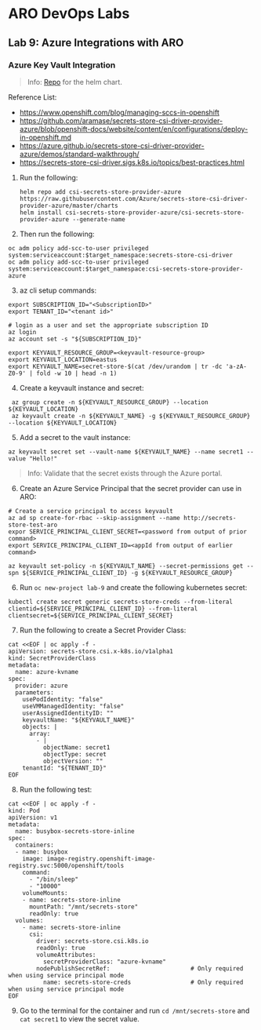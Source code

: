 # ARO DevOps Labs

## Lab 9: Azure Integrations with ARO

### Azure Key Vault Integration

> Info: [Repo](https://github.com/Azure/secrets-store-csi-driver-provider-azure/tree/master/charts/csi-secrets-store-provider-azure) for the helm chart.

Reference List:
- https://www.openshift.com/blog/managing-sccs-in-openshift
- https://github.com/aramase/secrets-store-csi-driver-provider-azure/blob/openshift-docs/website/content/en/configurations/deploy-in-openshift.md
- https://azure.github.io/secrets-store-csi-driver-provider-azure/demos/standard-walkthrough/
- https://secrets-store-csi-driver.sigs.k8s.io/topics/best-practices.html

1. Run the following:

    ```
    helm repo add csi-secrets-store-provider-azure https://raw.githubusercontent.com/Azure/secrets-store-csi-driver-provider-azure/master/charts
    helm install csi-secrets-store-provider-azure/csi-secrets-store-provider-azure --generate-name
    ```
2. Then run the following:

```
oc adm policy add-scc-to-user privileged system:serviceaccount:$target_namespace:secrets-store-csi-driver
oc adm policy add-scc-to-user privileged system:serviceaccount:$target_namespace:csi-secrets-store-provider-azure
```

3. az cli setup commands:

```
export SUBSCRIPTION_ID="<SubscriptionID>"
export TENANT_ID="<tenant id>"

# login as a user and set the appropriate subscription ID
az login
az account set -s "${SUBSCRIPTION_ID}"

export KEYVAULT_RESOURCE_GROUP=<keyvault-resource-group>
export KEYVAULT_LOCATION=eastus
export KEYVAULT_NAME=secret-store-$(cat /dev/urandom | tr -dc 'a-zA-Z0-9' | fold -w 10 | head -n 1)
```

4. Create a keyvault instance and secret:

```
 az group create -n ${KEYVAULT_RESOURCE_GROUP} --location ${KEYVAULT_LOCATION}
 az keyvault create -n ${KEYVAULT_NAME} -g ${KEYVAULT_RESOURCE_GROUP} --location ${KEYVAULT_LOCATION}
```

5. Add a secret to the vault instance:

```
az keyvault secret set --vault-name ${KEYVAULT_NAME} --name secret1 --value "Hello!"
```

> Info: Validate that the secret exists through the Azure portal.

6. Create an Azure Service Principal that the secret provider can use in ARO:

```
# Create a service principal to access keyvault
az ad sp create-for-rbac --skip-assignment --name http://secrets-store-test-aro
expor SERVICE_PRINCIPAL_CLIENT_SECRET=<password from output of prior command>
export SERVICE_PRINCIPAL_CLIENT_ID=<appId from output of earlier command>

az keyvault set-policy -n ${KEYVAULT_NAME} --secret-permissions get --spn ${SERVICE_PRINCIPAL_CLIENT_ID} -g ${KEYVAULT_RESOURCE_GROUP}
```

6. Run `oc new-project lab-9` and create the following kubernetes secret:

```
kubectl create secret generic secrets-store-creds --from-literal clientid=${SERVICE_PRINCIPAL_CLIENT_ID} --from-literal clientsecret=${SERVICE_PRINCIPAL_CLIENT_SECRET}
```

7. Run the following to create a Secret Provider Class:

```
cat <<EOF | oc apply -f -
apiVersion: secrets-store.csi.x-k8s.io/v1alpha1
kind: SecretProviderClass
metadata:
  name: azure-kvname
spec:
  provider: azure
  parameters:
    usePodIdentity: "false"
    useVMManagedIdentity: "false"
    userAssignedIdentityID: ""
    keyvaultName: "${KEYVAULT_NAME}"
    objects: |
      array:
        - |
          objectName: secret1              
          objectType: secret
          objectVersion: ""
    tenantId: "${TENANT_ID}"
EOF
```

8. Run the following test:

```
cat <<EOF | oc apply -f -
kind: Pod
apiVersion: v1
metadata:
  name: busybox-secrets-store-inline
spec:
  containers:
  - name: busybox
    image: image-registry.openshift-image-registry.svc:5000/openshift/tools
    command:
      - "/bin/sleep"
      - "10000"
    volumeMounts:
    - name: secrets-store-inline
      mountPath: "/mnt/secrets-store"
      readOnly: true
  volumes:
    - name: secrets-store-inline
      csi:
        driver: secrets-store.csi.k8s.io
        readOnly: true
        volumeAttributes:
          secretProviderClass: "azure-kvname"
        nodePublishSecretRef:                       # Only required when using service principal mode
          name: secrets-store-creds                 # Only required when using service principal mode
EOF
```

9. Go to the terminal for the container and run `cd /mnt/secrets-store` and `cat secret1` to view the secret value.

